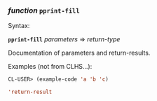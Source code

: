 ### <em>function</em> <strong>`pprint-fill`</strong>

Syntax:

<strong>`pprint-fill`</strong> <em>parameters</em> => <em>return-type</em>

Documentation of parameters and return-results.

Examples (not from CLHS...):

```lisp
CL-USER> (example-code 'a 'b 'c)

'return-result
```
